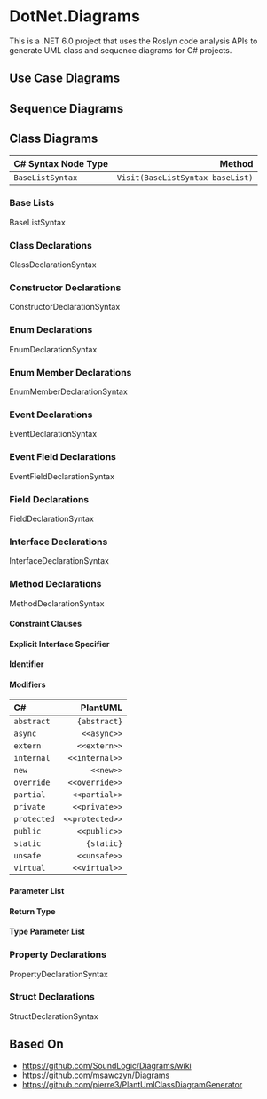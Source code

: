 # DotNet.Diagrams

This is a .NET 6.0 project that uses the Roslyn code analysis APIs to generate UML class and sequence diagrams for C# projects.

## Use Case Diagrams

## Sequence Diagrams

## Class Diagrams

|C# Syntax Node Type                    | Method                                 |
|:--------------------------------------|---------------------------------------:|
| `BaseListSyntax`                      | `Visit(BaseListSyntax baseList)`       |

### Base Lists
BaseListSyntax

### Class Declarations
ClassDeclarationSyntax

### Constructor Declarations
ConstructorDeclarationSyntax

### Enum Declarations
EnumDeclarationSyntax

### Enum Member Declarations
EnumMemberDeclarationSyntax

### Event Declarations
EventDeclarationSyntax

### Event Field Declarations
EventFieldDeclarationSyntax

### Field Declarations
FieldDeclarationSyntax

### Interface Declarations
InterfaceDeclarationSyntax

### Method Declarations

MethodDeclarationSyntax

#### Constraint Clauses

#### Explicit Interface Specifier

#### Identifier

#### Modifiers

|C#                    | PlantUML           |
|:---------------------|-------------------:|
| `abstract`           | `{abstract}`       |
| `async`              | `<<async>>`        |
| `extern`             | `<<extern>>`       |
| `internal`           | `<<internal>>`     |
| `new`                | `<<new>>`          |
| `override`           | `<<override>>`     |
| `partial`            | `<<partial>>`      |	
| `private`            | `<<private>>`      |
| `protected`          | `<<protected>>`    |
| `public`             | `<<public>>`       |
| `static`             | `{static}`         |
| `unsafe`             | `<<unsafe>>`       |
| `virtual`            | `<<virtual>>`      |

#### Parameter List

#### Return Type

#### Type Parameter List

### Property Declarations
PropertyDeclarationSyntax

### Struct Declarations
StructDeclarationSyntax

## Based On
* https://github.com/SoundLogic/Diagrams/wiki 
* https://github.com/msawczyn/Diagrams
* https://github.com/pierre3/PlantUmlClassDiagramGenerator